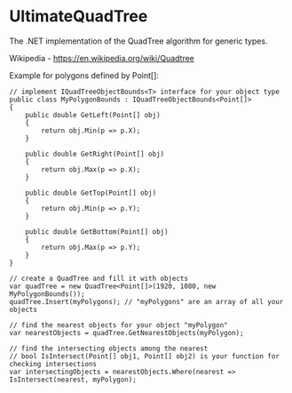 # UltimateQuadTree
The .NET implementation of the QuadTree algorithm for generic types.

Wikipedia - https://en.wikipedia.org/wiki/Quadtree

Example for polygons defined by Point[]:

    // implement IQuadTreeObjectBounds<T> interface for your object type 
    public class MyPolygonBounds : IQuadTreeObjectBounds<Point[]>
    {
        public double GetLeft(Point[] obj)
        {
            return obj.Min(p => p.X);
        }
    
        public double GetRight(Point[] obj)
        {
            return obj.Max(p => p.X);
        }
    
        public double GetTop(Point[] obj)
        {
            return obj.Min(p => p.Y);
        }
    
        public double GetBottom(Point[] obj)
        {
            return obj.Max(p => p.Y);
        }
    }

    // create a QuadTree and fill it with objects
    var quadTree = new QuadTree<Point[]>(1920, 1080, new MyPolygonBounds());
    quadTree.Insert(myPolygons); // "myPolygons" are an array of all your objects 

    // find the nearest objects for your object "myPolygon"
    var nearestObjects = quadTree.GetNearestObjects(myPolygon);

    // find the intersecting objects among the nearest 
    // bool IsIntersect(Point[] obj1, Point[] obj2) is your function for checking intersections
    var intersectingObjects = nearestObjects.Where(nearest => IsIntersect(nearest, myPolygon);
